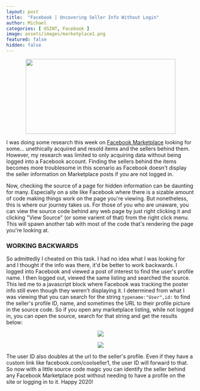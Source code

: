 ```yaml
---
layout: post
title:  "Facebook | Uncovering Seller Info Without Login"
author: Michael
categories: [ OSINT, Facebook ]
image: assets/images/marketplace1.png
featured: false
hidden: false
---
```

<center><p><img src="/assets/images/marketplace1.png" height="200" width="400"></p></center>

<p>I was doing some research this week on <a href="https://www.facebook.com/marketplace/" target="_blank">Facebook Marketplace</a> looking for some... unethically acquired and resold items and the sellers behind them. However, my research was limited to only acquiring data without being logged into a Facebook account. Finding the sellers behind the items becomes more troublesome in this scenario as Facebook doesn't display the seller information on Marketplace posts if you are not logged in.</p>

<p>Now, checking the source of a page for hidden information can be daunting for many. Especially on a site like Facebook where there is a sizable amount of code making things work on the page you're viewing. But nonetheless, this is where our journey takes us. For those of you who are unaware, you can view the source code behind any web page by just right clicking it and clicking "View Source" (or some varient of that) from the right click menu. This will spawn another tab with most of the code that's rendering the page you're looking at.</p>

### WORKING BACKWARDS

<p>So admittedly I cheated on this task. I had no idea what I was looking for and I thought if the info was there, it'd be better to work backwards. I logged into Facebook and viewed a post of interest to find the user's profile name. I then logged out, viewed the same listing and searched the source. This led me to a javascript block where Facebook was tracking the poster info still even though they weren't displaying it. I determined from what I was viewing that you can search for the string <code>typename:"User",id:</code> to find the seller's profile ID, name, and sometimes the URL to their profile picture in the source code. So if you open any marketplace listing, while not logged in, you can open the source, search for that string and get the results below:</p>
<center><p><img src="/assets/images/marketplace2.png"></p></center>
<center><p><img src="/assets/images/marketplace3.png"></p></center>

<p>The user ID also doubles at the url to the seller's profile. Even if they have a custom link like facebook.com/coolseller1, the user ID will forward to that. So now with a little source code magic you can identify the seller behind any Facebook Marketplace post without needing to have a profile on the site or logging in to it. Happy 2020!</p>
